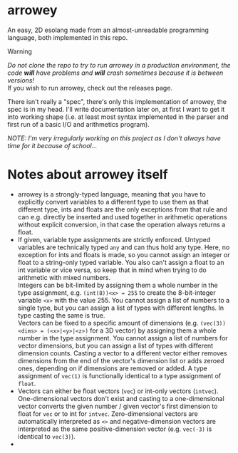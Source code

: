 # arrowey   
An easy, 2D esolang made from an almost-unreadable programming language, both implemented in this repo.   
> [!WARNING]   
> *Do not clone the repo to try to run arrowey in a production environment, the code **will** have problems and 
> **will** crash sometimes because it is between versions!*   
> If you wish to run arrowey, check out the releases page.   

There isn't really a "spec", there's only this implementation of arrowey, the spec is in my head. 
I'll write documentation later on, at first I want to get it into working shape 
(i.e. at least most syntax implemented in the parser and first run of a basic I/O and arithmetics program).   

   
*NOTE: I'm very irregularly working on this project as I don't always have time for it because of school...*   
   
   
# Notes about arrowey itself
* arrowey is a strongly-typed language, meaning that you have to explicitly convert variables to a different type to use 
them as that different type, ints and floats are the only exceptions from that rule and can e.g. directly be inserted 
and used together in arithmetic operations without explicit conversion, in that case the operation always returns a 
float.
* If given, variable type assignments are strictly enforced. Untyped variables are technically typed `any` and can thus 
hold any type. Here, no exception for ints and floats is made, so you cannot assign an integer or float to a string-only
typed variable. You also can't assign a float to an int variable or vice versa, so keep that in mind when trying to do 
arithmetic with mixed numbers.   
Integers can be bit-limited by assigning them a whole number in the type assignment, e.g. `(int(8))<x> = 255` to 
create the 8-bit-integer variable `<x>` with the value 255. You cannot assign a list of numbers to a single type, but 
you can assign a list of types with different lengths. In type casting the same is true.   
Vectors can be fixed to a specific amount of dimensions (e.g. `(vec(3))<dims> = (<x>|<y>|<z>)` for a 3D vector) by 
assigning them a whole number in the type assignment. You cannot assign a list of numbers for vector dimensions, but you
can assign a list of types with different dimension counts. Casting a vector to a different vector either removes 
dimensions from the end of the vector's dimension list or adds zeroed ones, depending on if dimensions are removed or 
added. A type assignment of `vec(1)` is functionally identical to a type assignment of  `float`. 
* Vectors can either be float vectors (`vec`) or int-only vectors (`intvec`). One-dimensional vectors don't exist and 
casting to a one-dimensional vector converts the given number / given vector's first dimension to float for `vec` or to 
int for `intvec`. Zero-dimensional vectors are automatically interpreted as `<>` and negative-dimension vectors are 
interpreted as the same positive-dimension vector (e.g. `vec(-3)` is identical to `vec(3)`).
* 